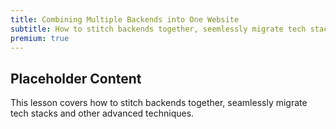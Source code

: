 ```yaml
---
title: Combining Multiple Backends into One Website
subtitle: How to stitch backends together, seemlessly migrate tech stacks and other magic
premium: true
---
```


## Placeholder Content

This lesson covers how to stitch backends together, seamlessly migrate tech stacks and other advanced techniques. 